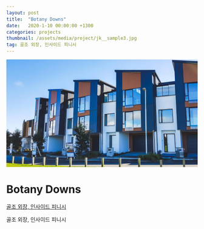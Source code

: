 ```yaml
---
layout: post
title:  "Botany Downs"
date:   2020-1-10 00:00:00 +1300
categories: projects
thumbnail: /assets/media/project/jk__sample3.jpg
tag: 골조 외장, 인사이드 피니시
---
```


<div class="project__wrapper clearfix">

  <div class="project__hero">
    <img class="project__hero-media" src="/assets/media/project/jk__sample3.jpg" alt="Botany Downs">
  </div>

  <div class="project__heading">
    <h1 class="project__title">Botany Downs</h1>
    <p class="project__meta"><a href="#" class="project__tag">골조 외장, 인사이드 피니시</a> <span class="project__year"></span></p>
  </div>

  <div class="project__desc">
    <p>골조 외장, 인사이드 피니시</p>
  </div>

</div>

<br>

<!-- <div class="media-wrapper">
  <video class="project-media" autoplay loop muted playsinline id="projectVideo1" poster="">
    <source src="/assets/media/project/" type="video/mp4">
  </video>
</div> -->

